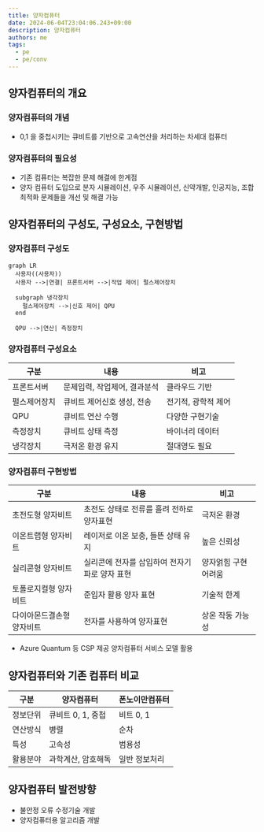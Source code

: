 ```yaml
---
title: 양자컴퓨터
date: 2024-06-04T23:04:06.243+09:00
description: 양자컴퓨터
authors: me
tags:
  - pe
  - pe/conv
---
```


## 양자컴퓨터의 개요

### 양자컴퓨터의 개념

- 0,1 을 중첩시키는 큐비트를 기반으로 고속연산을 처리하는 차세대 컴퓨터

### 양자컴퓨터의 필요성

- 기존 컴퓨터는 복잡한 문제 해결에 한계점
- 양자 컴퓨터 도입으로 분자 시뮬레이션, 우주 시뮬레이션, 신약개발, 인공지능, 조합 최적화 문제들을 개선 및 해결 가능

## 양자컴퓨터의 구성도, 구성요소, 구현방법

### 양자컴퓨터 구성도

```mermaid
graph LR
  사용자((사용자))
  사용자 -->|연결| 프론트서버 -->|작업 제어| 펄스제어장치

  subgraph 냉각장치
    펄스제어장치 -->|신호 제어| QPU
  end

  QPU -->|연산| 측정장치
```

### 양자컴퓨터 구성요소

| 구분         | 내용                         | 비고                |
| ------------ | ---------------------------- | ------------------- |
| 프론트서버   | 문제입력, 작업제어, 결과분석 | 클라우드 기반       |
| 펄스제어장치 | 큐비트 제어신호 생성, 전송   | 전기적, 광학적 제어 |
| QPU          | 큐비트 연산 수행             | 다양한 구현기술     |
| 측정장치     | 큐비트 상태 측정             | 바이너리 데이터     |
| 냉각장치     | 극저온 환경 유지             | 절대영도 필요       |

### 양자컴퓨터 구현방법

| 구분                      | 내용                                          | 비고                 |
| ------------------------- | --------------------------------------------- | -------------------- |
| 초전도형 양자비트         | 초전도 상태로 전류를 흘려 전하로 양자표현     | 극저온 환경          |
| 이온트랩형 양자비트       | 레이저로 이온 보충, 들뜬 상태 유지            | 높은 신뢰성          |
| 실리콘형 양자비트         | 실리콘에 전자를 삽입하여 전자기파로 양자 표현 | 양자얽힘 구현 어려움 |
| 토폴로지컬형 양자비트     | 준입자 활용 양자 표현                         | 기술적 한계          |
| 다이아몬드결손형 양자비트 | 전자를 사용하여 양자표현                      | 상온 작동 가능성     |

- Azure Quantum 등 CSP 제공 양자컴퓨터 서비스 모델 활용

## 양자컴퓨터와 기존 컴퓨터 비교

| 구분     | 양자컴퓨터         | 폰노이만컴퓨터 |
| -------- | ------------------ | -------------- |
| 정보단위 | 큐비트 0, 1, 중첩  | 비트 0, 1      |
| 연산방식 | 병렬               | 순차           |
| 특성     | 고속성             | 범용성         |
| 활용분야 | 과학계산, 암호해독 | 일반 정보처리  |

## 양자컴퓨터 발전방향

- 불안정 오류 수정기술 개발
- 양자컴퓨터용 알고리즘 개발

